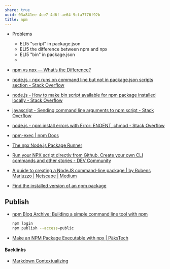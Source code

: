 ```yaml
---
share: true
uuid: 03a841ee-4ce7-4d6f-ae64-9cfa7776f92b
title: npm
---
```

* Problems
  * ELI5 "script" in package.json
  * ELI5 the difference between npm and npx
  * ELI5 "bin" in package.json
  * 

* [npm vs npx — What’s the Difference?](https://www.freecodecamp.org/news/npm-vs-npx-whats-the-difference/)
* [node.js - npx <package> runs on command line but not in package.json scripts section - Stack Overflow](https://stackoverflow.com/questions/62713962/npx-package-runs-on-command-line-but-not-in-package-json-scripts-section)
* [node.js - How to make bin script available for npm package installed locally - Stack Overflow](https://stackoverflow.com/questions/39162517/how-to-make-bin-script-available-for-npm-package-installed-locally)
* [javascript - Sending command line arguments to npm script - Stack Overflow](https://stackoverflow.com/questions/11580961/sending-command-line-arguments-to-npm-script)
* [node.js - npm install errors with Error: ENOENT, chmod - Stack Overflow](https://stackoverflow.com/questions/17990647/npm-install-errors-with-error-enoent-chmod)
* [npm-exec | npm Docs](https://docs.npmjs.com/cli/v7/commands/npm-exec)
* [The npx Node.js Package Runner](https://nodejs.dev/learn/the-npx-nodejs-package-runner)
* [Run your NPX script directly from Github. Create your own CLI commands and other stories - DEV Community](https://dev.to/ipreda/run-your-npx-script-directly-from-github-create-your-own-cli-commands-and-other-stories-4pn3)
* [A guide to creating a NodeJS command-line package | by Rubens Mariuzzo | Netscape | Medium](https://medium.com/netscape/a-guide-to-create-a-nodejs-command-line-package-c2166ad0452e)
* [Find the installed version of an npm package](https://flaviocopes.com/npm-know-version-installed/)

## Publish

* [npm Blog Archive: Building a simple command line tool with npm](https://blog.npmjs.org/post/118810260230/building-a-simple-command-line-tool-with-npm.html)
    ``` bash
    npm login
    npm publish --access=public
    ```
* [Make an NPM Package Executable with npx | PäksTech](https://pakstech.com/blog/npx-script/)

#### Backlinks

* [Markdown Contextualizing](/2f0c38e1-054c-42a8-bd2c-0cb1733af116)
